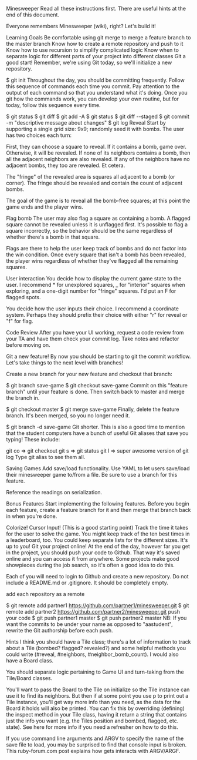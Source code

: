 Minesweeper
Read all these instructions first. There are useful hints at the end of this document.

Everyone remembers Minesweeper (wiki), right? Let's build it!

Learning Goals
Be comfortable using git merge to merge a feature branch to the master branch
Know how to create a remote repository and push to it
Know how to use recursion to simplify complicated logic
Know when to separate logic for different parts of your project into different classes
Git a good start!
Remember, we're using Git today, so we'll initialize a new repository.

$ git init
Throughout the day, you should be committing frequently. Follow this sequence of commands each time you commit. Pay attention to the output of each command so that you understand what it's doing. Once you git how the commands work, you can develop your own routine, but for today, follow this sequence every time.

$ git status
$ git diff
$ git add -A
$ git status
$ git diff --staged
$ git commit -m "descriptive message about changes"
$ git log
Reveal
Start by supporting a single grid size: 9x9; randomly seed it with bombs. The user has two choices each turn:

First, they can choose a square to reveal. If it contains a bomb, game over. Otherwise, it will be revealed. If none of its neighbors contains a bomb, then all the adjacent neighbors are also revealed. If any of the neighbors have no adjacent bombs, they too are revealed. Et cetera.

The "fringe" of the revealed area is squares all adjacent to a bomb (or corner). The fringe should be revealed and contain the count of adjacent bombs.

The goal of the game is to reveal all the bomb-free squares; at this point the game ends and the player wins.

Flag bomb
The user may also flag a square as containing a bomb. A flagged square cannot be revealed unless it is unflagged first. It's possible to flag a square incorrectly, so the behavior should be the same regardless of whether there's a bomb in that square.

Flags are there to help the user keep track of bombs and do not factor into the win condition. Once every square that isn't a bomb has been revealed, the player wins regardless of whether they've flagged all the remaining squares.

User interaction
You decide how to display the current game state to the user. I recommend * for unexplored squares, _ for "interior" squares when exploring, and a one-digit number for "fringe" squares. I'd put an F for flagged spots.

You decide how the user inputs their choice. I recommend a coordinate system. Perhaps they should prefix their choice with either "r" for reveal or "f" for flag.

Code Review
After you have your UI working, request a code review from your TA and have them check your commit log. Take notes and refactor before moving on.

Git a new feature!
By now you should be starting to git the commit workflow. Let's take things to the next level with branches!

Create a new branch for your new feature and checkout that branch:

$ git branch save-game
$ git checkout save-game
Commit on this "feature branch" until your feature is done. Then switch back to master and merge the branch in.

$ git checkout master
$ git merge save-game
Finally, delete the feature branch. It's been merged, so you no longer need it.

$ git branch -d save-game
Git shorter.
This is also a good time to mention that the student computers have a bunch of useful Git aliases that save you typing! These include:

git co => git checkout
git s => git status
git l => super awesome version of git log
Type git alias to see them all.

Saving Games
Add save/load functionality. Use YAML to let users save/load their minesweeper game to/from a file. Be sure to use a branch for this feature.

Reference the readings on serialization.

Bonus Features
Start implementing the following features. Before you begin each feature, create a feature branch for it and then merge that branch back in when you're done.

Colorize!
Cursor Input! (This is a good starting point)
Track the time it takes for the user to solve the game. You might keep track of the ten best times in a leaderboard, too. You could keep separate lists for the different sizes. It's up to you!
Git your project online!
At the end of the day, however far you get in the project, you should push your code to Github. That way it's saved online and you can access it from anywhere. Some projects make good showpieces during the job search, so it's often a good idea to do this.

Each of you will need to login to Github and create a new repository. Do not include a README.md or .gitignore. It should be completely empty.

add each repository as a remote

$ git remote add partner1 https://github.com/partner1/minesweeper.git
$ git remote add partner2 https://github.com/partner2/minesweeper.git
push your code
$ git push partner1 master
$ git push partner2 master
NB: If you want the commits to be under your name as opposed to "aastudent", rewrite the Git authorship before each push.

Hints
I think you should have a Tile class; there's a lot of information to track about a Tile (bombed? flagged? revealed?) and some helpful methods you could write (#reveal, #neighbors, #neighbor_bomb_count). I would also have a Board class.

You should separate logic pertaining to Game UI and turn-taking from the Tile/Board classes.

You'll want to pass the Board to the Tile on initialize so the Tile instance can use it to find its neighbors. But then if at some point you use p to print out a Tile instance, you'll get way more info than you need, as the data for the Board it holds will also be printed. You can fix this by overriding (defining) the inspect method in your Tile class, having it return a string that contains just the info you want (e.g. the Tiles position and bombed, flagged, etc. state). See here for more info if you need a refresher on how to do this.

If you use command line arguments and ARGV to specify the name of the save file to load, you may be surprised to find that console input is broken. This ruby-forum.com post explains how gets interacts with ARGV/ARGF.
